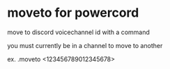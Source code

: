 # moveto for powercord

move to discord voicechannel id with a command

you must currently be in a channel to move to another

ex. .moveto <123456789012345678>
